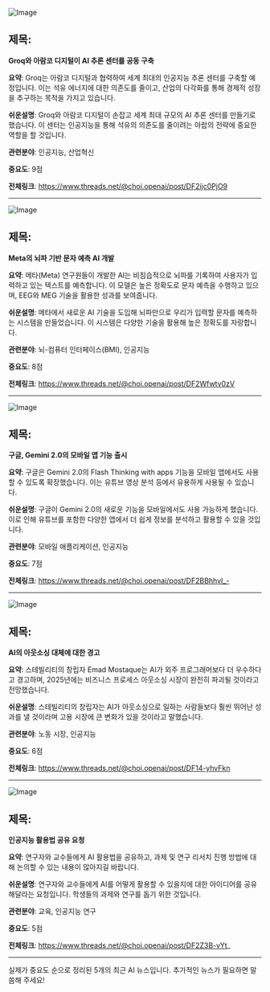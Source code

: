 ![Image](https://scontent-iad3-2.cdninstagram.com/v/t51.75761-15/476872224_17896716672112832_5623915236561258450_n.jpg?stp=dst-jpg_e35_tt6&_nc_cat=103&ccb=1-7&_nc_sid=18de74&_nc_ohc=qemcK98O5aUQ7kNvgHcpMUk&_nc_oc=AdiPSeuADvX4EDLeKG7_EgkNhTlKFlmhOXfsZhDyTg6A7r-kQ3FmgvPpuOe6Myc1p_Y&_nc_zt=23&_nc_ht=scontent-iad3-2.cdninstagram.com&edm=ACx9VUEEAAAA&_nc_gid=Aj1cy_rkxnK2LrnwJL6uWmx&oh=00_AYBwD3GDBd270Z7LU6ptAyuZAJdkF6cs5B6PNXgysarTCQ&oe=67AF08B7)

## 제목:
**Groq와 아람코 디지털이 AI 추론 센터를 공동 구축**

**요약**: Groq는 아람코 디지털과 협력하여 세계 최대의 인공지능 추론 센터를 구축할 예정입니다. 이는 석유 에너지에 대한 의존도를 줄이고, 산업의 다각화를 통해 경제적 성장을 추구하는 목적을 가지고 있습니다.

**쉬운설명**: Groq와 아람코 디지털이 손잡고 세계 최대 규모의 AI 추론 센터를 만들기로 했습니다. 이 센터는 인공지능을 통해 석유의 의존도를 줄이려는 아랍의 전략에 중요한 역할을 할 것입니다.

**관련분야**: 인공지능, 산업혁신

**중요도**: 9점

**전체링크**: https://www.threads.net/@choi.openai/post/DF2ijc0PjO9

---

![Image](https://scontent-iad3-1.cdninstagram.com/v/t51.2885-15/476488884_642553608195677_3453046683324389930_n.jpg?stp=dst-jpg_e35_tt6&_nc_cat=103&ccb=1-7&_nc_sid=18de74&_nc_ohc=Cusx3ty5GIoQ7kNvgFem1E0&_nc_oc=AdhG2_VbVbf05XhIASk-1Qpc-tK6H3iYQ5qmZmwEoC_ohQ__MQe44DVMt0DnKYfbdko&_nc_zt=23&_nc_ht=scontent-iad3-1.cdninstagram.com&edm=ACx9VUEEAAAA&oh=00_AYCMq8skPg1TsIWHWkbdAArol5Ob7bhSViE2gdRIdlbgCg&oe=67AEDD6F)

## 제목:
**Meta의 뇌파 기반 문자 예측 AI 개발**

**요약**: 메타(Meta) 연구원들이 개발한 AI는 비침습적으로 뇌파를 기록하여 사용자가 입력하고 있는 텍스트를 예측합니다. 이 모델은 높은 정확도로 문자 예측을 수행하고 있으며, EEG와 MEG 기술을 활용한 성과를 보여줍니다.

**쉬운설명**: 메타에서 새로운 AI 기술을 도입해 뇌파만으로 우리가 입력할 문자를 예측하는 시스템을 만들었습니다. 이 시스템은 다양한 기술을 활용해 높은 정확도를 자랑합니다.

**관련분야**: 뇌-컴퓨터 인터페이스(BMI), 인공지능

**중요도**: 8점

**전체링크**: https://www.threads.net/@choi.openai/post/DF2Wfwtv0zV

---

![Image](https://scontent-iad3-1.cdninstagram.com/v/t51.2885-15/476446625_17896689216112832_323361873267220725_n.jpg?stp=dst-jpg_e35_tt6&_nc_cat=104&ccb=1-7&_nc_sid=18de74&_nc_ohc=MkTpLDUCmuIQ7kNvgEGbX6E&_nc_oc=AdjaAlVEG5U7BERR4i7ZEibPcsLzaUOHe8G9ltM8Rf8pSjCzyDFi98tjgknuSJJDN3M&_nc_zt=23&_nc_ht=scontent-iad3-1.cdninstagram.com&edm=ACx9VUEEAAAA&_nc_gid=Aj1cy_rkxnK2LrnwJL6uWmx&oh=00_AYCNOUkTyiVis6xfYrDPRqZJWIRJ_FksowxX4t4lxlnHSA&oe=67AEDCD0)

## 제목:
**구글, Gemini 2.0의 모바일 앱 기능 출시**

**요약**: 구글은 Gemini 2.0의 Flash Thinking with apps 기능을 모바일 앱에서도 사용할 수 있도록 확장했습니다. 이는 유튜브 영상 분석 등에서 유용하게 사용될 수 있습니다.

**쉬운설명**: 구글이 Gemini 2.0의 새로운 기능을 모바일에서도 사용 가능하게 했습니다. 이로 인해 유튜브를 포함한 다양한 앱에서 더 쉽게 정보를 분석하고 활용할 수 있을 것입니다.

**관련분야**: 모바일 애플리케이션, 인공지능

**중요도**: 7점

**전체링크**: https://www.threads.net/@choi.openai/post/DF2BBhhvI_-

---

![Image](https://scontent-iad3-1.cdninstagram.com/v/t51.75761-15/476809855_17896695996112832_4844817468855723091_n.jpg?stp=dst-jpg_e35_tt6&_nc_cat=106&ccb=1-7&_nc_sid=18de74&_nc_ohc=QSSEklIEEOUQ7kNvgFL050N&_nc_oc=Adg4J76heCnPgxCD585_7gJCOo-FuoCKFcHuu8JgTbRiu6xQrq1osUpPuDN7m_M3lFI&_nc_zt=23&_nc_ht=scontent-iad3-1.cdninstagram.com&edm=ACx9VUEEAAAA&_nc_gid=Aj1cy_rkxnK2LrnwJL6uWmx&oh=00_AYCFM1BuXl4nMX3q9TX6BplR5ZB09VMQklkVFbsf_dVg8w&oe=67AEE1CD)

## 제목:
**AI의 아웃소싱 대체에 대한 경고**

**요약**: 스테빌리티의 창립자 Emad Mostaque는 AI가 외주 프로그래머보다 더 우수하다고 경고하며, 2025년에는 비즈니스 프로세스 아웃소싱 시장이 완전히 파괴될 것이라고 전망했습니다.

**쉬운설명**: 스테빌리티의 창립자는 AI가 아웃소싱으로 일하는 사람들보다 훨씬 뛰어난 성과를 낼 것이라며 고용 시장에 큰 변화가 있을 것이라고 말했습니다.

**관련분야**: 노동 시장, 인공지능

**중요도**: 6점

**전체링크**: https://www.threads.net/@choi.openai/post/DF14-yhvFkn

---

![Image](https://scontent-iad3-1.cdninstagram.com/v/t51.2885-15/476888016_591309813776806_5767216509803551026_n.jpg?stp=dst-jpg_e35_tt6&_nc_cat=111&ccb=1-7&_nc_sid=18de74&_nc_ohc=nv-1myVRJL8Q7kNvgFxxCZj&_nc_oc=AdiqHLTNY6GLiin5S80XgoDNFEMEJDj3uUh6FBFJLxKS5qkUVH9faoRbhgdzw-d-rok&_nc_zt=23&_nc_ht=scontent-iad3-2.cdninstagram.com&edm=ACx9VUEEAAAA&_nc_gid=Aj1cy_rkxnK2LrnwJL6uWmx&oh=00_AYB-R8Bg43AcDKQnXG5mocx726voMR3jz1-oH6qbMR4UyA&oe=67AF0CE2)

## 제목:
**인공지능 활용법 공유 요청**

**요약**: 연구자와 교수들에게 AI 활용법을 공유하고, 과제 및 연구 리서치 진행 방법에 대해 논의할 수 있는 내용이 많아지길 바랍니다.

**쉬운설명**: 연구자와 교수들에게 AI를 어떻게 활용할 수 있을지에 대한 아이디어를 공유해달라는 요청입니다. 학생들의 과제와 연구를 돕기 위한 것입니다.

**관련분야**: 교육, 인공지능 연구

**중요도**: 5점

**전체링크**: https://www.threads.net/@choi.openai/post/DF2Z3B-vYt_

--- 

실제가 중요도 순으로 정리된 5개의 최근 AI 뉴스입니다. 추가적인 뉴스가 필요하면 말씀해 주세요!